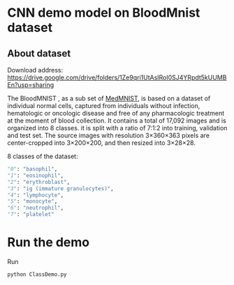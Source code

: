 # CNN demo model on BloodMnist dataset

## About dataset
Download address: https://drive.google.com/drive/folders/1Ze9qri1UtAsIRoI0SJ4YRpdt5kUUMBEn?usp=sharing

The BloodMNIST , as a sub set of [MedMNIST](https://medmnist.com/), is based on a dataset of individual normal cells, captured from individuals without infection, hematologic or oncologic disease and free of any pharmacologic treatment at the moment of blood collection. 
It contains a total of 17,092 images and is organized into 8 classes. 
it is split with a ratio of 7:1:2 into training, validation and test set. 
The source images with resolution 3×360×363 pixels are center-cropped into 3×200×200, and then resized into 3×28×28.

8 classes of the dataset: 
```python
"0": "basophil",
"1": "eosinophil",
"2": "erythroblast",
"3": "ig (immature granulocytes)",
"4": "lymphocyte",
"5": "monocyte",
"6": "neutrophil",
"7": "platelet"
```

# Run the demo
Run
```
python ClassDemo.py
```